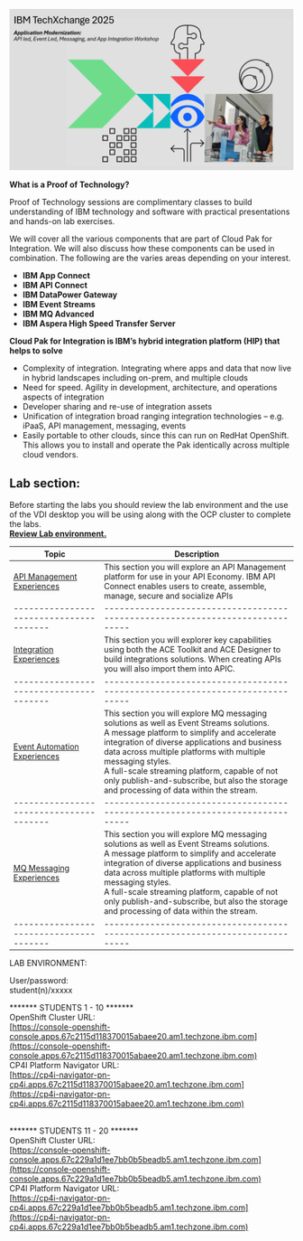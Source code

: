 [//]:![](images\image1a.png)
![](images\TXC-2025.png)

[//]:![](images\2022-06-10_21-53-04.jpg)

**What is a Proof of Technology?**

Proof of Technology sessions are complimentary classes to build
understanding of IBM technology and software with practical
presentations and hands-on lab exercises. 

We will cover all the various components that are part of Cloud Pak for Integration. We will also discuss how these components can be used in combination. The following are the varies areas depending on your interest.

*  **IBM App Connect**
*  **IBM API Connect**
*  **IBM DataPower Gateway**
*  **IBM Event Streams**
*  **IBM MQ Advanced**
*  **IBM Aspera High Speed Transfer Server**


**Cloud Pak for Integration is IBM’s hybrid integration platform (HIP) that helps to solve**
- Complexity of integration. Integrating where apps and data that now live in hybrid landscapes including on-prem, and multiple clouds
- Need for speed. Agility in development, architecture, and operations aspects of integration
- Developer sharing and re-use of integration assets
- Unification of integration broad ranging integration technologies – e.g. iPaaS, API management, messaging, events
- Easily portable to other clouds, since this can run on RedHat OpenShift. This allows you to install and operate the Pak identically across multiple cloud vendors.  

## Lab section:
Before starting the labs you should review the lab environment and the use of the VDI desktop you will be using along with the OCP cluster to complete the labs.<br>
**[Review Lab environment.](Setup/VDI-overview/index.md)**



|  Topic                                | Description                                                                
|---------------------------------------|-----------------------------------------------------------------------------|
| [API Management Experiences](APIC-labs/ReadMe.md)          | This section you will explore an API Management platform for use in your API Economy. IBM API Connect enables users to create, assemble, manage, secure and socialize APIs  
|---------------------------------------|-----------------------------------------------------------------------------|   
| [Integration Experiences](Integration/index.md)         | This section you will explorer key capabilities using both the ACE Toolkit and ACE Designer to build integrations solutions.  When creating APIs you will also import them into APIC.
|---------------------------------------|-----------------------------------------------------------------------------|     
| [Event Automation Experiences](Kafka/index.md)          | This section you will explore MQ messaging solutions as well as Event Streams solutions. <BR> A message platform to simplify and accelerate integration of diverse applications and business data across multiple platforms with multiple messaging styles.<br> A full-scale streaming platform, capable of not only publish-and-subscribe, but also the storage and processing of data within the stream.  
|---------------------------------------|-----------------------------------------------------------------------------|
| [MQ Messaging Experiences](MQ/index.md)          | This section you will explore MQ messaging solutions as well as Event Streams solutions. <BR> A message platform to simplify and accelerate integration of diverse applications and business data across multiple platforms with multiple messaging styles.<br> A full-scale streaming platform, capable of not only publish-and-subscribe, but also the storage and processing of data within the stream.  
|---------------------------------------|-----------------------------------------------------------------------------|     

<!-- | [CP4I Addon](Add-on/index.md)         | This section will show additional Unique Value and Capabilities when using Cloud pak for Integration. Collaboration and Asset Sharing with Cloud Pak for Integration **Asset Catalog**
|---------------------------------------|-----------------------------------------------------------------------------| 
-->


<!--- <[ACE Toolkit Labs](ACE-toolkit-labs/index.md) > -->
<!--- <[Event Endpoint Labs](Event_EndPoint/index.md) > -->
<!--- <[Aspera Labs](Aspera/index.md) > -->


LAB ENVIRONMENT: <br>

User/password: <br>
student(n)/xxxxx <br>

******* STUDENTS 1 - 10 ******* <br>
OpenShift Cluster URL:
<br>
[https://console-openshift-console.apps.67c2115d118370015abaee20.am1.techzone.ibm.com](https://console-openshift-console.apps.67c2115d118370015abaee20.am1.techzone.ibm.com)
<br>
CP4I Platform Navigator URL: <br>
[https://cp4i-navigator-pn-cp4i.apps.67c2115d118370015abaee20.am1.techzone.ibm.com](https://cp4i-navigator-pn-cp4i.apps.67c2115d118370015abaee20.am1.techzone.ibm.com)
<br><br>


******* STUDENTS 11 - 20 ******* <br>
OpenShift Cluster URL:<br>
[https://console-openshift-console.apps.67c229a1d1ee7bb0b5beadb5.am1.techzone.ibm.com](https://console-openshift-console.apps.67c229a1d1ee7bb0b5beadb5.am1.techzone.ibm.com)
<br>
CP4I Platform Navigator URL: <br>
[https://cp4i-navigator-pn-cp4i.apps.67c229a1d1ee7bb0b5beadb5.am1.techzone.ibm.com](https://cp4i-navigator-pn-cp4i.apps.67c229a1d1ee7bb0b5beadb5.am1.techzone.ibm.com)
